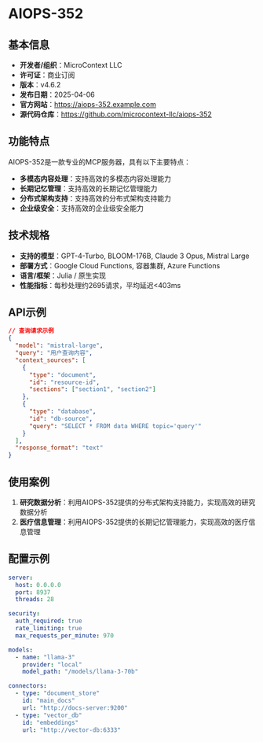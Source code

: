 # AIOPS-352

## 基本信息

- **开发者/组织**：MicroContext LLC
- **许可证**：商业订阅
- **版本**：v4.6.2
- **发布日期**：2025-04-06
- **官方网站**：https://aiops-352.example.com
- **源代码仓库**：https://github.com/microcontext-llc/aiops-352

## 功能特点

AIOPS-352是一款专业的MCP服务器，具有以下主要特点：

- **多模态内容处理**：支持高效的多模态内容处理能力
- **长期记忆管理**：支持高效的长期记忆管理能力
- **分布式架构支持**：支持高效的分布式架构支持能力
- **企业级安全**：支持高效的企业级安全能力


## 技术规格

- **支持的模型**：GPT-4-Turbo, BLOOM-176B, Claude 3 Opus, Mistral Large
- **部署方式**：Google Cloud Functions, 容器集群, Azure Functions
- **语言/框架**：Julia / 原生实现
- **性能指标**：每秒处理约2695请求，平均延迟<403ms

## API示例

```json
// 查询请求示例
{
  "model": "mistral-large",
  "query": "用户查询内容",
  "context_sources": [
    {
      "type": "document",
      "id": "resource-id",
      "sections": ["section1", "section2"]
    },
    {
      "type": "database",
      "id": "db-source",
      "query": "SELECT * FROM data WHERE topic='query'"
    }
  ],
  "response_format": "text"
}
```

## 使用案例

1. **研究数据分析**：利用AIOPS-352提供的分布式架构支持能力，实现高效的研究数据分析
2. **医疗信息管理**：利用AIOPS-352提供的长期记忆管理能力，实现高效的医疗信息管理


## 配置示例

```yaml
server:
  host: 0.0.0.0
  port: 8937
  threads: 28

security:
  auth_required: true
  rate_limiting: true
  max_requests_per_minute: 970

models:
  - name: "llama-3"
    provider: "local"
    model_path: "/models/llama-3-70b"

connectors:
  - type: "document_store"
    id: "main_docs"
    url: "http://docs-server:9200"
  - type: "vector_db"
    id: "embeddings"
    url: "http://vector-db:6333"
```